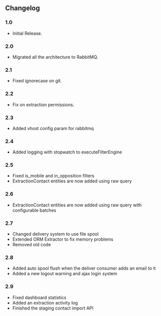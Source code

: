 ## Changelog

### 1.0
* Initial Release.

### 2.0
* Migrated all the architecture to RabbitMQ.

### 2.1
* Fixed ignorecase on git.

### 2.2
* Fix on extraction permissions.

### 2.3
* Added vhost config param for rabbitmq

### 2.4
* Added logging with stopwatch to executeFilterEngine

### 2.5
* Fixed is_mobile and in_opposition filters
* ExtractionContact entities are now added using raw query

### 2.6
* ExtractionContact entities are now added using raw query with configurable batches

### 2.7
* Changed delivery system to use file spool
* Extended ORM Extractor to fix memory problems
* Removed old code

### 2.8
 * Added auto spool flush when the deliver consumer adds an email to it
 * Added a new logout warning and ajax login system
 
### 2.9
 * Fixed dashboard statistics
 * Added an extraction activity log 
 * Finished the staging contact import API
